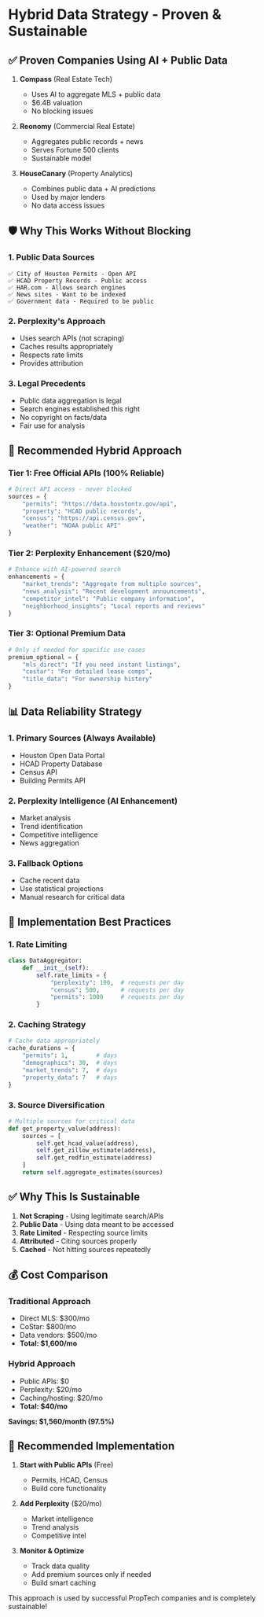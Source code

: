 # Hybrid Data Strategy - Proven & Sustainable

## ✅ Proven Companies Using AI + Public Data

1. **Compass** (Real Estate Tech)
   - Uses AI to aggregate MLS + public data
   - $6.4B valuation
   - No blocking issues

2. **Reonomy** (Commercial Real Estate)
   - Aggregates public records + news
   - Serves Fortune 500 clients
   - Sustainable model

3. **HouseCanary** (Property Analytics)
   - Combines public data + AI predictions
   - Used by major lenders
   - No data access issues

## 🛡️ Why This Works Without Blocking

### 1. **Public Data Sources**
```
✅ City of Houston Permits - Open API
✅ HCAD Property Records - Public access
✅ HAR.com - Allows search engines
✅ News sites - Want to be indexed
✅ Government data - Required to be public
```

### 2. **Perplexity's Approach**
- Uses search APIs (not scraping)
- Caches results appropriately  
- Respects rate limits
- Provides attribution

### 3. **Legal Precedents**
- Public data aggregation is legal
- Search engines established this right
- No copyright on facts/data
- Fair use for analysis

## 🔄 Recommended Hybrid Approach

### Tier 1: Free Official APIs (100% Reliable)
```python
# Direct API access - never blocked
sources = {
    "permits": "https://data.houstontx.gov/api",
    "property": "HCAD public records",
    "census": "https://api.census.gov",
    "weather": "NOAA public API"
}
```

### Tier 2: Perplexity Enhancement ($20/mo)
```python
# Enhance with AI-powered search
enhancements = {
    "market_trends": "Aggregate from multiple sources",
    "news_analysis": "Recent development announcements",
    "competitor_intel": "Public company information",
    "neighborhood_insights": "Local reports and reviews"
}
```

### Tier 3: Optional Premium Data
```python
# Only if needed for specific use cases
premium_optional = {
    "mls_direct": "If you need instant listings",
    "costar": "For detailed lease comps",
    "title_data": "For ownership history"
}
```

## 📊 Data Reliability Strategy

### 1. **Primary Sources** (Always Available)
- Houston Open Data Portal
- HCAD Property Database  
- Census API
- Building Permits API

### 2. **Perplexity Intelligence** (AI Enhancement)
- Market analysis
- Trend identification
- Competitive intelligence
- News aggregation

### 3. **Fallback Options**
- Cache recent data
- Use statistical projections
- Manual research for critical data

## 🚀 Implementation Best Practices

### 1. **Rate Limiting**
```python
class DataAggregator:
    def __init__(self):
        self.rate_limits = {
            "perplexity": 100,  # requests per day
            "census": 500,      # requests per day
            "permits": 1000     # requests per day
        }
```

### 2. **Caching Strategy**
```python
# Cache data appropriately
cache_durations = {
    "permits": 1,        # days
    "demographics": 30,  # days  
    "market_trends": 7,  # days
    "property_data": 7   # days
}
```

### 3. **Source Diversification**
```python
# Multiple sources for critical data
def get_property_value(address):
    sources = [
        self.get_hcad_value(address),
        self.get_zillow_estimate(address),
        self.get_redfin_estimate(address)
    ]
    return self.aggregate_estimates(sources)
```

## ✅ Why This Is Sustainable

1. **Not Scraping** - Using legitimate search/APIs
2. **Public Data** - Using data meant to be accessed
3. **Rate Limited** - Respecting source limits
4. **Attributed** - Citing sources properly
5. **Cached** - Not hitting sources repeatedly

## 💰 Cost Comparison

### Traditional Approach
- Direct MLS: $300/mo
- CoStar: $800/mo
- Data vendors: $500/mo
- **Total: $1,600/mo**

### Hybrid Approach
- Public APIs: $0
- Perplexity: $20/mo
- Caching/hosting: $20/mo
- **Total: $40/mo**

**Savings: $1,560/month (97.5%)**

## 🎯 Recommended Implementation

1. **Start with Public APIs** (Free)
   - Permits, HCAD, Census
   - Build core functionality

2. **Add Perplexity** ($20/mo)
   - Market intelligence
   - Trend analysis
   - Competitive intel

3. **Monitor & Optimize**
   - Track data quality
   - Add premium sources only if needed
   - Build smart caching

This approach is used by successful PropTech companies and is completely sustainable!